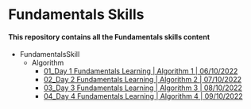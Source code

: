 # Fundamentals Skills

#### This repository contains all the Fundamentals skills content


- FundamentalsSkill
    - Algorithm
        - [01_Day 1 Fundamentals Learning | Algorithm 1 | 06/10/2022](https://github.com/rohit-753/FundamentalsSkill/tree/main/01_Day%201%20Fundamentals%20Learning)
        - [02_Day 2 Fundamentals Learning | Algorithm 2 | 07/10/2022](https://github.com/rohit-753/FundamentalsSkill/tree/main/02_Day%202%20of%20Fundamentals%20Learning)
        - [03_Day 3 Fundamentals Learning | Algorithm 3 | 08/10/2022](https://github.com/rohit-753/FundamentalsSkill/tree/main/03_Day%203%20of%20Fundamentals%20Learning)
        - [04_Day 4 Fundamentals Learning | Algorithm 4 | 09/10/2022](https://github.com/rohit-753/FundamentalsSkill/tree/main/04_Day%204%20of%20Fundamentals%20Learning)
